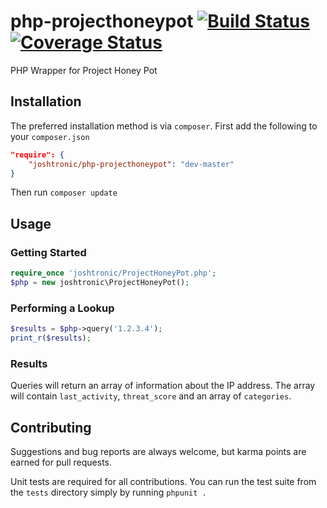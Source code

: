 # php-projecthoneypot [![Build Status](https://travis-ci.org/joshtronic/php-projecthoneypot.svg)](https://travis-ci.org/joshtronic/php-projecthoneypot) [![Coverage Status](https://coveralls.io/repos/joshtronic/php-projecthoneypot/badge.png)](https://coveralls.io/r/joshtronic/php-projecthoneypot)

PHP Wrapper for Project Honey Pot

## Installation

The preferred installation method is via `composer`. First add the following to your `composer.json`

```json
"require": {
	"joshtronic/php-projecthoneypot": "dev-master"
}
```

Then run `composer update`

## Usage

### Getting Started

```php
require_once 'joshtronic/ProjectHoneyPot.php';
$php = new joshtronic\ProjectHoneyPot();
```

### Performing a Lookup

```php
$results = $php->query('1.2.3.4');
print_r($results);
```

### Results

Queries will return an array of information about the IP address. The array will contain `last_activity`, `threat_score` and an array of `categories`.

## Contributing

Suggestions and bug reports are always welcome, but karma points are earned for pull requests.

Unit tests are required for all contributions. You can run the test suite from the `tests` directory simply by running `phpunit .`

